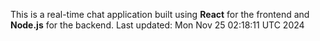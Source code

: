 This is a real-time chat application built using **React** for the frontend and **Node.js** for the backend.
Last updated: Mon Nov 25 02:18:11 UTC 2024
